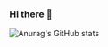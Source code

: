 ### Hi there 👋

![Anurag's GitHub stats](https://github-readme-stats.vercel.app/api?username=PedroCamargo-dev&show_icons=true&theme=radical)
